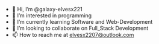 - 👋 Hi, I’m @galaxy-elvesx221
- 👀 I’m interested in programming
- 🌱 I’m currently learning Software and Web-Development
- 💞️ I’m looking to collaborate on Full_Stack Development
- 📫 How to reach me at elvesx2207@outlook.com

<!---
galaxy-elvesx221/galaxy-elvesx221 is a ✨ special ✨ repository because its `README.md` (this file) appears on your GitHub profile.
You can click the Preview link to take a look at your changes.
--->
